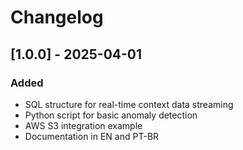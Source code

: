 
# Changelog

## [1.0.0] - 2025-04-01
### Added
- SQL structure for real-time context data streaming
- Python script for basic anomaly detection
- AWS S3 integration example
- Documentation in EN and PT-BR

